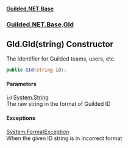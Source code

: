 #### [Guilded.NET.Base](Guilded_NET_Base.md 'Guilded.NET.Base')
### [Guilded.NET.Base](Guilded_NET_Base.md#Guilded_NET_Base 'Guilded.NET.Base').[GId](GId.md 'Guilded.NET.Base.GId')
## GId.GId(string) Constructor
The identifier for Guilded teams, users, etc.  
```csharp
public GId(string id);
```
#### Parameters
<a name='Guilded_NET_Base_GId_GId(string)_id'></a>
`id` [System.String](https://docs.microsoft.com/en-us/dotnet/api/System.String 'System.String')  
The raw string in the format of Guilded ID
  
#### Exceptions
[System.FormatException](https://docs.microsoft.com/en-us/dotnet/api/System.FormatException 'System.FormatException')  
When the given ID string is in incorrect format
